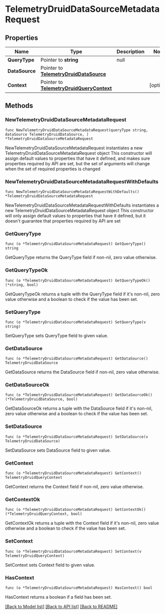 # TelemetryDruidDataSourceMetadataRequest

## Properties

Name | Type | Description | Notes
------------ | ------------- | ------------- | -------------
**QueryType** | Pointer to **string** | null | 
**DataSource** | Pointer to [**TelemetryDruidDataSource**](TelemetryDruidDataSource.md) |  | 
**Context** | Pointer to [**TelemetryDruidQueryContext**](TelemetryDruidQueryContext.md) |  | [optional] 

## Methods

### NewTelemetryDruidDataSourceMetadataRequest

`func NewTelemetryDruidDataSourceMetadataRequest(queryType string, dataSource TelemetryDruidDataSource, ) *TelemetryDruidDataSourceMetadataRequest`

NewTelemetryDruidDataSourceMetadataRequest instantiates a new TelemetryDruidDataSourceMetadataRequest object
This constructor will assign default values to properties that have it defined,
and makes sure properties required by API are set, but the set of arguments
will change when the set of required properties is changed

### NewTelemetryDruidDataSourceMetadataRequestWithDefaults

`func NewTelemetryDruidDataSourceMetadataRequestWithDefaults() *TelemetryDruidDataSourceMetadataRequest`

NewTelemetryDruidDataSourceMetadataRequestWithDefaults instantiates a new TelemetryDruidDataSourceMetadataRequest object
This constructor will only assign default values to properties that have it defined,
but it doesn't guarantee that properties required by API are set

### GetQueryType

`func (o *TelemetryDruidDataSourceMetadataRequest) GetQueryType() string`

GetQueryType returns the QueryType field if non-nil, zero value otherwise.

### GetQueryTypeOk

`func (o *TelemetryDruidDataSourceMetadataRequest) GetQueryTypeOk() (*string, bool)`

GetQueryTypeOk returns a tuple with the QueryType field if it's non-nil, zero value otherwise
and a boolean to check if the value has been set.

### SetQueryType

`func (o *TelemetryDruidDataSourceMetadataRequest) SetQueryType(v string)`

SetQueryType sets QueryType field to given value.


### GetDataSource

`func (o *TelemetryDruidDataSourceMetadataRequest) GetDataSource() TelemetryDruidDataSource`

GetDataSource returns the DataSource field if non-nil, zero value otherwise.

### GetDataSourceOk

`func (o *TelemetryDruidDataSourceMetadataRequest) GetDataSourceOk() (*TelemetryDruidDataSource, bool)`

GetDataSourceOk returns a tuple with the DataSource field if it's non-nil, zero value otherwise
and a boolean to check if the value has been set.

### SetDataSource

`func (o *TelemetryDruidDataSourceMetadataRequest) SetDataSource(v TelemetryDruidDataSource)`

SetDataSource sets DataSource field to given value.


### GetContext

`func (o *TelemetryDruidDataSourceMetadataRequest) GetContext() TelemetryDruidQueryContext`

GetContext returns the Context field if non-nil, zero value otherwise.

### GetContextOk

`func (o *TelemetryDruidDataSourceMetadataRequest) GetContextOk() (*TelemetryDruidQueryContext, bool)`

GetContextOk returns a tuple with the Context field if it's non-nil, zero value otherwise
and a boolean to check if the value has been set.

### SetContext

`func (o *TelemetryDruidDataSourceMetadataRequest) SetContext(v TelemetryDruidQueryContext)`

SetContext sets Context field to given value.

### HasContext

`func (o *TelemetryDruidDataSourceMetadataRequest) HasContext() bool`

HasContext returns a boolean if a field has been set.


[[Back to Model list]](../README.md#documentation-for-models) [[Back to API list]](../README.md#documentation-for-api-endpoints) [[Back to README]](../README.md)


